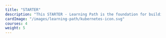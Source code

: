 ```yaml
---
title: "STARTER"
description: "This STARTER - Learning Path is the foundation for building Exoscale knowledge. It will help you learn the terminology associated, the related cloud computing, and the Exoscale-specific benefits for customers."
cardImage: "/images/learning-path/kubernetes-icon.svg"
courses: 4
weight: 5
---
```

